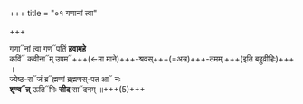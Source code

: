+++
title = "०१ गणानां त्वा"

+++

गणा᳓नां त्वा गण᳓पतिं **हवामहे**  
कविं᳓ कवीना᳓म् उपम᳓+++(←मा माने)+++-श्रवस्+++(=अन्न)+++-तमम् +++(इति बहुव्रीहिः)+++ ।  
ज्येष्ठ-रा᳓जं ब्र᳓ह्मणां ब्रह्मणस्-पत आ᳓ नः  
**शृण्व᳓न्न्** ऊति᳓भिः **सीद** सा᳓दनम् ॥+++(5)+++
